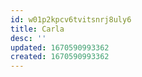 ```yaml
---
id: w01p2kpcv6tvitsnrj8uly6
title: Carla
desc: ''
updated: 1670590993362
created: 1670590993362
---
```

